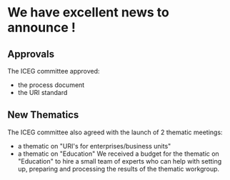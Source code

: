 # We have excellent news to announce !

## Approvals
The ICEG committee approved:
- the process document
- the URI standard
  
## New Thematics
The ICEG committee also agreed with the launch of 2 thematic meetings:
- a thematic on "URI's for enterprises/business units" 
- a thematic on "Education"
We received a budget for the thematic on "Education" to hire a small team of experts who can help with setting up, preparing and processing the results of the thematic workgroup.
